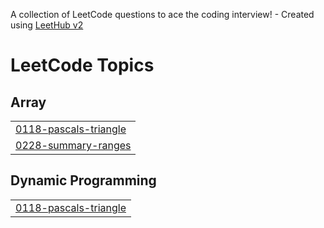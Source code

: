 A collection of LeetCode questions to ace the coding interview! - Created using [LeetHub v2](https://github.com/arunbhardwaj/LeetHub-2.0)
<!---LeetCode Topics Start-->
# LeetCode Topics
## Array
|  |
| ------- |
| [0118-pascals-triangle](https://github.com/Shanvithareddy/LEETCODE_DSA/tree/master/0118-pascals-triangle) |
| [0228-summary-ranges](https://github.com/Shanvithareddy/LEETCODE_DSA/tree/master/0228-summary-ranges) |
## Dynamic Programming
|  |
| ------- |
| [0118-pascals-triangle](https://github.com/Shanvithareddy/LEETCODE_DSA/tree/master/0118-pascals-triangle) |
<!---LeetCode Topics End-->